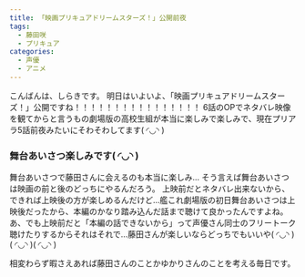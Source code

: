 ```yaml
---
title: 「映画プリキュアドリームスターズ！」公開前夜
tags:
  - 藤田咲
  - プリキュア
categories:
  - 声優
  - アニメ
---
```

こんばんは、しらきです。
明日はいよいよ、「映画プリキュアドリームスターズ！」公開ですね！！！！！！！！！！！！！！！！
6話のOPでネタバレ映像を観てからと言うもの劇場版の高校生組が本当に楽しみで楽しみで、現在プリアラ5話前夜みたいにそわそわしてます( ◜◡◝ )
<!-- more -->

### 舞台あいさつ楽しみです( ◜◡◝ )

舞台あいさつで藤田さんに会えるのも本当に楽しみ…
そう言えば舞台あいさつは映画の前と後のどっちにやるんだろう。
上映前だとネタバレ出来ないから、できれば上映後の方が楽しめるんだけど…艦これ劇場版の初日舞台あいさつは上映後だったから、本編のかなり踏み込んだ話まで聴けて良かったんですよね。
あ、でも上映前だと「本編の話できないから」って声優さん同士のフリートーク聴けたりするからそれはそれで…藤田さんが楽しいならどっちでもいいや( ◜◡◝ )( ◜◡◝ )( ◜◡◝ )

相変わらず暇さえあれば藤田さんのことかゆかりさんのことを考える毎日です。
